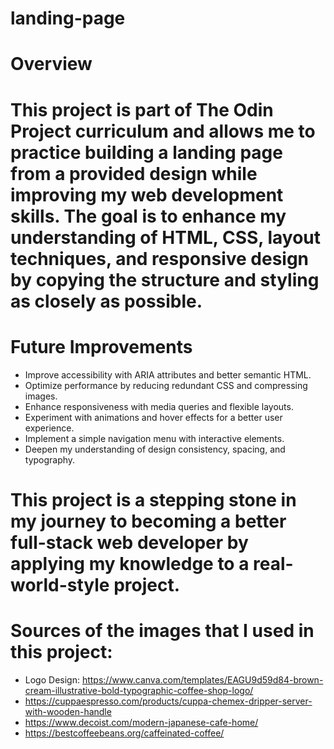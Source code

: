 # landing-page

# Overview
# This project is part of The Odin Project curriculum and allows me to practice building a landing page from a provided design while improving my web development skills. The goal is to enhance my understanding of HTML, CSS, layout techniques, and responsive design by copying the structure and styling as closely as possible.

# Future Improvements
- Improve accessibility with ARIA attributes and better semantic HTML.
- Optimize performance by reducing redundant CSS and compressing images.
- Enhance responsiveness with media queries and flexible layouts.
- Experiment with animations and hover effects for a better user experience.
- Implement a simple navigation menu with interactive elements.
- Deepen my understanding of design consistency, spacing, and typography.
  
# This project is a stepping stone in my journey to becoming a better full-stack web developer by applying my knowledge to a real-world-style project.
# Sources of the images that I used in this project:
- Logo Design: https://www.canva.com/templates/EAGU9d59d84-brown-cream-illustrative-bold-typographic-coffee-shop-logo/
- https://cuppaespresso.com/products/cuppa-chemex-dripper-server-with-wooden-handle
- https://www.decoist.com/modern-japanese-cafe-home/
- https://bestcoffeebeans.org/caffeinated-coffee/
